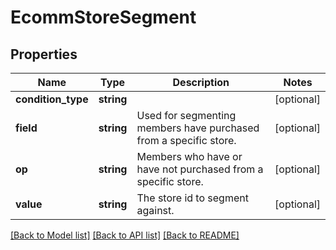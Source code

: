 # EcommStoreSegment

## Properties
Name | Type | Description | Notes
------------ | ------------- | ------------- | -------------
**condition_type** | **string** |  | [optional] 
**field** | **string** | Used for segmenting members have purchased from a specific store. | [optional] 
**op** | **string** | Members who have or have not purchased from a specific store. | [optional] 
**value** | **string** | The store id to segment against. | [optional] 

[[Back to Model list]](../README.md#documentation-for-models) [[Back to API list]](../README.md#documentation-for-api-endpoints) [[Back to README]](../README.md)


